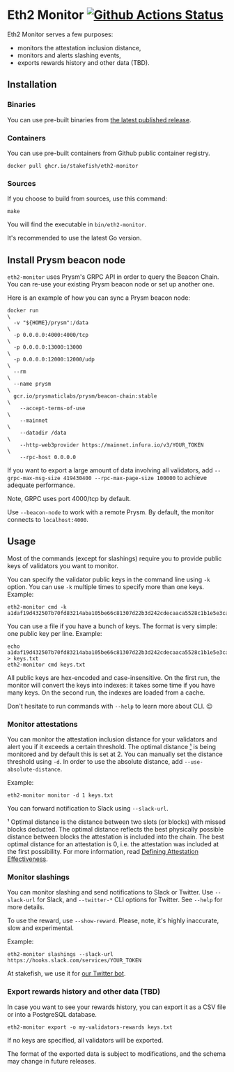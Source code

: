 # Eth2 Monitor [![Github Actions Status][svg link]][ci link] #

[svg link]: https://github.com/stakefish/eth2-monitor/actions/workflows/main.yml/badge.svg
[ci link]: https://github.com/stakefish/eth2-monitor/actions/workflows/main.yml

Eth2 Monitor serves a few purposes:

* monitors the attestation inclusion distance,
* monitors and alerts slashing events,
* exports rewards history and other data (TBD).

## Installation ##

### Binaries ###

You can use pre-built binaries from [the latest published release][releases link].

[releases link]: https://github.com/stakefish/eth2-monitor/releases

### Containers ###

You can use pre-built containers from Github public container registry.

```
docker pull ghcr.io/stakefish/eth2-monitor
```

### Sources ###

If you choose to build from sources, use this command:

``` shell
make
```

You will find the executable in `bin/eth2-monitor`.

It's recommended to use the latest Go version.

## Install Prysm beacon node ##

`eth2-monitor` uses Prysm's GRPC API in order to query the Beacon Chain.
You can re-use your existing Prysm beacon node or set up another one.

Here is an example of how you can sync a Prysm beacon node:

``` shell
docker run                                                                              \
  -v "${HOME}/prysm":/data                                                              \
  -p 0.0.0.0:4000:4000/tcp                                                              \
  -p 0.0.0.0:13000:13000                                                                \
  -p 0.0.0.0:12000:12000/udp                                                            \
  --rm                                                                                  \
  --name prysm                                                                          \
  gcr.io/prysmaticlabs/prysm/beacon-chain:stable                                        \
    --accept-terms-of-use                                                               \
    --mainnet                                                                           \
    --datadir /data                                                                     \
    --http-web3provider https://mainnet.infura.io/v3/YOUR_TOKEN                         \
    --rpc-host 0.0.0.0
```

If you want to export a large amount of data involving all validators, add `--grpc-max-msg-size 419430400 --rpc-max-page-size 100000` to achieve adequate performance.

Note, GRPC uses port 4000/tcp by default.

Use `--beacon-node` to work with a remote Prysm. By default, the monitor connects to `localhost:4000`.

## Usage ##

Most of the commands (except for slashings) require you to provide public keys of validators you want to monitor.

You can specify the validator public keys in the command line using `-k` option. You can use `-k` multiple times to specify more than one keys. Example:

``` shell
eth2-monitor cmd -k a1daf19d432507b70fd83214aba105be66c81307d22b3d242cdecaaca5528c1b1e5e3cac5ef7f9e7456e9d202d0ec887
```

You can use a file if you have a bunch of keys. The format is very simple: one public key per line. Example:

``` shell
echo a1daf19d432507b70fd83214aba105be66c81307d22b3d242cdecaaca5528c1b1e5e3cac5ef7f9e7456e9d202d0ec887 > keys.txt
eth2-monitor cmd keys.txt
```

All public keys are hex-encoded and case-insensitive. On the first run, the monitor will convert the keys into indexes: it takes some time if you have many keys. On the second run, the indexes are loaded from a cache.

Don't hesitate to run commands with `--help` to learn more about CLI. 😉

### Monitor attestations ###

You can monitor the attestation inclusion distance for your validators and alert you if it exceeds a certain threshold. The optimal distance [¹](#footnote-1) is being monitored and by default this is set at 2. You can manually set the distance threshold using `-d`. In order to use the absolute distance, add `--use-absolute-distance`.

Example:

``` shell
eth2-monitor monitor -d 1 keys.txt
```

You can forward notification to Slack using `--slack-url`.

<span id="footnote-1">¹</span> Optimal distance is the distance between two slots (or blocks) with missed blocks deducted. The optimal distance reflects the best physically possible distance between blocks the attestation is included into the chain. The best optimal distance for an attestation is 0, i.e. the attestation was included at the first possibility. For more information, read [Defining Attestation Effectiveness](https://www.attestant.io/posts/defining-attestation-effectiveness/).

### Monitor slashings ###

You can monitor slashing and send notifications to Slack or Twitter. Use `--slack-url` for Slack, and `--twitter-*` CLI options for Twitter. See `--help` for more details.

To use the reward, use `--show-reward`. Please, note, it's highly inaccurate, slow and experimental.

Example:

``` shell
eth2-monitor slashings --slack-url https://hooks.slack.com/services/YOUR_TOKEN
```

At stakefish, we use it for [our Twitter bot](https://twitter.com/Eth2SlashBot).

### Export rewards history and other data (TBD) ###

In case you want to see your rewards history, you can export it as a CSV file or into a PostgreSQL database.

``` shell
eth2-monitor export -o my-validators-rewards keys.txt
```

If no keys are specified, all validators will be exported.

The format of the exported data is subject to modifications, and the schema may change in future releases.
